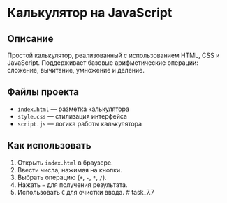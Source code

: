 # Калькулятор на JavaScript

## Описание
Простой калькулятор, реализованный с использованием HTML, CSS и JavaScript. Поддерживает базовые арифметические операции: сложение, вычитание, умножение и деление.

## Файлы проекта
- `index.html` — разметка калькулятора
- `style.css` — стилизация интерфейса
- `script.js` — логика работы калькулятора


## Как использовать
1. Открыть `index.html` в браузере.
2. Ввести числа, нажимая на кнопки.
3. Выбрать операцию (`+`, `-`, `*`, `/`).
4. Нажать `=` для получения результата.
5. Использовать `C` для очистки ввода.
#   t a s k _ 7 . 7  
 